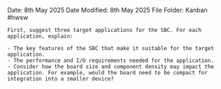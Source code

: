 Date: 8th May 2025
Date Modified: 8th May 2025
File Folder: Kanban
#hwsw 

```ad-summary
First, suggest three target applications for the SBC. For each application, explain:

- The key features of the SBC that make it suitable for the target application.
- The performance and I/O requirements needed for the application.
- Consider how the board size and component density may impact the application. For example, would the board need to be compact for integration into a smaller device?
```

